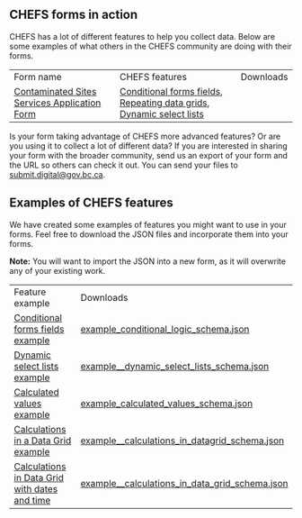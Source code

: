## CHEFS forms in action

<p>CHEFS has a lot of different features to help you collect data. Below are some examples of what others in the CHEFS community are doing with their forms. </p>


<table>
<tr>
<td>Form name</td>
<td>CHEFS features</td>
<td>Downloads</td>
</tr>
<tr>
<td><a href="https://submit.digital.gov.bc.ca/app/form/submit?f=f003bc9e-0296-4a55-aa43-d8adaf0a022d">Contaminated Sites Services Application Form</a></td>
<td>
<a href="Conditional-forms-fields">Conditional forms fields</a>, <a href="Repeating-Data-Grids">Repeating data grids</a>, <a href="Dynamic-Select-Lists">Dynamic select lists</a>
</td>
<td>&nbsp;</td>
</tr>
<!--tr>
<td> <a href="https://submit.digital.gov.bc.ca/app/form/submit?f=66c7918f-aa60-4095-8dfb-36b3002b4d47">Example | Calculations in Data Grid</a></td>
<td><a href="https://github.com/bcgov/common-hosted-form-service/wiki/Calculated-Values">Calculated values</a>, <a href="Repeating-Data-Grids">Repeating data grids</a>, <a href="Dynamic-Select-Lists">Dynamic select lists</a>, Date and time</td>
<td></td>
</tr-->
</table>

<p>Is your form taking advantage of CHEFS more advanced features? Or are you using it to collect a lot of different data? If you are interested in sharing your form with the broader community, send us an export of your form and the URL so others can check it out. You can send your files to <a href="mailto:"submit.digital@gov.bc.ca">submit.digital@gov.bc.ca</a>.</p>

## Examples of CHEFS features

We have created some examples of features you might want to use in your forms. Feel free to download the JSON files and incorporate them into your forms.
 
**Note:** You will want to import the JSON into a new form, as it will overwrite any of your existing work.

<table>
<tr>
<td>Feature example</td>
<td>Downloads</td>
</tr>
<tr>
<td><a href="https://submit.digital.gov.bc.ca/app/form/submit?f=9bc36ebf-c6c3-4f5a-9a8d-ea9e8acb0ded">Conditional forms fields example</a></td>
<td>
<a href="https://github.com/bcgov/common-hosted-form-service/wiki/examples/example_conditional_logic_schema.json">example_conditional_logic_schema.json</a>
</td>
</tr>

<tr>
<td><a href="https://submit.digital.gov.bc.ca/app/form/submit?f=4ee726e0-f7a7-49a1-8454-7325d2593a7d">Dynamic select lists example</a></td>
<td>
<a href="https://github.com/bcgov/common-hosted-form-service/wiki/examples/example__dynamic_select_lists_schema.json">example__dynamic_select_lists_schema.json</a>
</td>
</tr>

<tr>
<td><a href="https://submit.digital.gov.bc.ca/app/form/submit?f=858a4aba-7e7b-4019-80c1-78a414ee5129">Calculated values example</a></td>
<td>
<a href="https://github.com/bcgov/common-hosted-form-service/wiki/examples/example__calculated_values_schema.json">example_calculated_values_schema.json</a>
</td>
</tr>


<tr>
<td><a href="https://submit.digital.gov.bc.ca/app/form/submit?f=66c7918f-aa60-4095-8dfb-36b3002b4d47">Calculations in a Data Grid example</a></td>
<td>
<a href="https://github.com/bcgov/common-hosted-form-service/wiki/examples/example__calculations_in_datagrid_schema.json">example__calculations_in_datagrid_schema.json</a>
</td>
</tr>

<tr>
<td><a href="https://submit.digital.gov.bc.ca/app/form/submit?f=66c7918f-aa60-4095-8dfb-36b3002b4d47">Calculations in Data Grid with dates and time</a></td>
<td>
<a href="https://github.com/bcgov/common-hosted-form-service/wiki/examples/example__calculations_in_data_grid_schema.json">example__calculations_in_data_grid_schema.json</a>
</td>
</tr>

</table>

